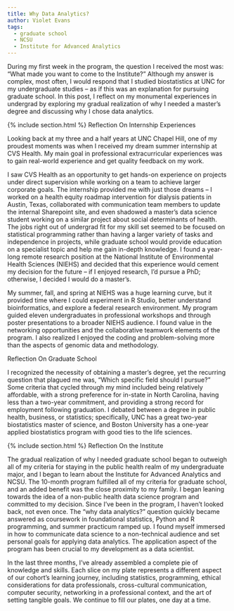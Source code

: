 ```yaml
---
title: Why Data Analytics?
author: Violet Evans
tags:
  - graduate school
  - NCSU
  - Institute for Advanced Analytics
---
```


During my first week in the program, the question I received the most was: “What made you want to come to the Institute?” Although my answer is complex, most often, I would respond that I studied biostatistics at UNC for my undergraduate studies – as if this was an explanation for pursuing graduate school. In this post, I reflect on my monumental experiences in undergrad by exploring my gradual realization of why I needed a master’s degree and discussing why I chose data analytics.

{% include section.html %}
Reflection On Internship Experiences

Looking back at my three and a half years at UNC Chapel Hill, one of my proudest moments was when I received my dream summer internship at CVS Health. My main goal in professional extracurricular experiences was to gain real-world experience and get quality feedback on my work. 

I saw CVS Health as an opportunity to get hands-on experience on projects under direct supervision while working on a team to achieve larger corporate goals. The internship provided me with just those dreams – I worked on a health equity roadmap intervention for dialysis patients in Austin, Texas, collaborated with communication team members to update the internal Sharepoint site, and even shadowed a master’s data science student working on a similar project about social determinants of health. 
The jobs right out of undergrad fit for my skill set seemed to be focused on statistical programming rather than having a larger variety of tasks and independence in projects, while graduate school would provide education on a specialist topic and help me gain in-depth knowledge. I found a year-long remote research position at the National Institute of Environmental Health Sciences (NIEHS) and decided that this experience would cement my decision for the future – if I enjoyed research, I’d pursue a PhD; otherwise, I decided I would do a master’s.

My summer, fall, and spring at NIEHS was a huge learning curve, but it provided time where I could experiment in R Studio, better understand bioinformatics, and explore a federal research environment. My program guided eleven undergraduates in professional workshops and through poster presentations to a broader NIEHS audience. I found value in the networking opportunities and the collaborative teamwork elements of the program. I also realized I enjoyed the coding and problem-solving more than the aspects of genomic data and methodology.

Reflection On Graduate School

I recognized the necessity of obtaining a master’s degree, yet the recurring question that plagued me was, “Which specific field should I pursue?” Some criteria that cycled through my mind included being relatively affordable, with a strong preference for in-state in North Carolina, having less than a two-year commitment, and providing a strong record for employment following graduation. I debated between a degree in public health, business, or statistics; specifically, UNC has a great two-year biostatistics master of science, and Boston University has a one-year applied biostatistics program with good ties to the life sciences.

{% include section.html %}
Reflection On the Institute

The gradual realization of why I needed graduate school began to outweigh all of my criteria for staying in the public health realm of my undergraduate major, and I began to learn about the Institute for Advanced Analytics and NCSU. The 10-month program fulfilled all of my criteria for graduate school, and an added benefit was the close proximity to my family. I began leaning towards the idea of a non-public health data science program and committed to my decision. Since I’ve been in the program, I haven’t looked back, not even once. The “why data analytics?” question quickly became answered as coursework in foundational statistics, Python and R programming, and summer practicum ramped up. I found myself immersed in how to communicate data science to a non-technical audience and set personal goals for applying data analytics. The application aspect of the program has been crucial to my development as a data scientist.

In the last three months, I’ve already assembled a complete pie of knowledge and skills. Each slice on my plate represents a different aspect of our cohort’s learning journey, including statistics, programming, ethical considerations for data professionals, cross-cultural communication, computer security, networking in a professional context, and the art of setting tangible goals. We continue to fill our plates, one day at a time.

